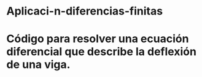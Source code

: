 # Aplicaci-n-diferencias-finitas
# Código para resolver una ecuación diferencial que describe la deflexión de una viga.
